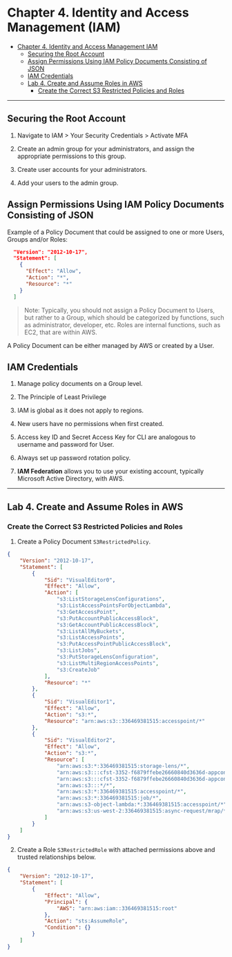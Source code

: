 # Chapter 4. Identity and Access Management (IAM)

<!-- TOC -->

- [Chapter 4. Identity and Access Management IAM](#chapter-4-identity-and-access-management-iam)
  - [Securing the Root Account](#securing-the-root-account)
  - [Assign Permissions Using IAM Policy Documents Consisting of JSON](#assign-permissions-using-iam-policy-documents-consisting-of-json)
  - [IAM Credentials](#iam-credentials)
  - [Lab 4. Create and Assume Roles in AWS](#lab-4-create-and-assume-roles-in-aws)
    - [Create the Correct S3 Restricted Policies and Roles](#create-the-correct-s3-restricted-policies-and-roles)

<!-- /TOC -->

---
## Securing the Root Account

1. Navigate to IAM > Your Security Credentials > Activate MFA

2. Create an admin group for your administrators, and assign the appropriate permissions to this group.

3. Create user accounts for your administrators.

4. Add your users to the admin group.

## Assign Permissions Using IAM Policy Documents Consisting of JSON

Example of a Policy Document that could be assigned to one or more Users, Groups and/or Roles:

```json
  "Version": "2012-10-17",
  "Statement": [
    {
      "Effect": "Allow",
      "Action": "*",
      "Resource": "*"
    }
  ]
```

> Note: Typically, you should not assign a Policy Document to Users, but rather to a Group, which should be categorized by functions, such as administrator, developer, etc. Roles are internal functions, such as EC2, that are within AWS.

A Policy Document can be either managed by AWS or created by a User.

## IAM Credentials

1. Manage policy documents on a Group level.

2. The Principle of Least Privilege

3. IAM is global as it does not apply to regions.

4. New users have no permissions when first created.

5. Access key ID and Secret Access Key for CLI are analogous to username and password for User.

6. Always set up password rotation policy.

7. **IAM Federation** allows you to use your existing account, typically Microsoft Active Directory, with AWS.

---
## Lab 4. Create and Assume Roles in AWS

### Create the Correct S3 Restricted Policies and Roles

1. Create a Policy Document `S3RestrictedPolicy`.

```json
{
    "Version": "2012-10-17",
    "Statement": [
        {
            "Sid": "VisualEditor0",
            "Effect": "Allow",
            "Action": [
                "s3:ListStorageLensConfigurations",
                "s3:ListAccessPointsForObjectLambda",
                "s3:GetAccessPoint",
                "s3:PutAccountPublicAccessBlock",
                "s3:GetAccountPublicAccessBlock",
                "s3:ListAllMyBuckets",
                "s3:ListAccessPoints",
                "s3:PutAccessPointPublicAccessBlock",
                "s3:ListJobs",
                "s3:PutStorageLensConfiguration",
                "s3:ListMultiRegionAccessPoints",
                "s3:CreateJob"
            ],
            "Resource": "*"
        },
        {
            "Sid": "VisualEditor1",
            "Effect": "Allow",
            "Action": "s3:*",
            "Resource": "arn:aws:s3::336469381515:accesspoint/*"
        },
        {
            "Sid": "VisualEditor2",
            "Effect": "Allow",
            "Action": "s3:*",
            "Resource": [
                "arn:aws:s3:*:336469381515:storage-lens/*",
                "arn:aws:s3:::cfst-3352-f6879ffebe26660840d3636d-appconfigprod1-nrqbybu5hf7t",
                "arn:aws:s3:::cfst-3352-f6879ffebe26660840d3636d-appconfigprod2-ucwno1m490ln",
                "arn:aws:s3:::*/*",
                "arn:aws:s3:*:336469381515:accesspoint/*",
                "arn:aws:s3:*:336469381515:job/*",
                "arn:aws:s3-object-lambda:*:336469381515:accesspoint/*",
                "arn:aws:s3:us-west-2:336469381515:async-request/mrap/*/*"
            ]
        }
    ]
}
```

2. Create a Role `S3RestrictedRole` with attached permissions above and trusted relationships below.

```json
{
    "Version": "2012-10-17",
    "Statement": [
        {
            "Effect": "Allow",
            "Principal": {
                "AWS": "arn:aws:iam::336469381515:root"
            },
            "Action": "sts:AssumeRole",
            "Condition": {}
        }
    ]
}
```
